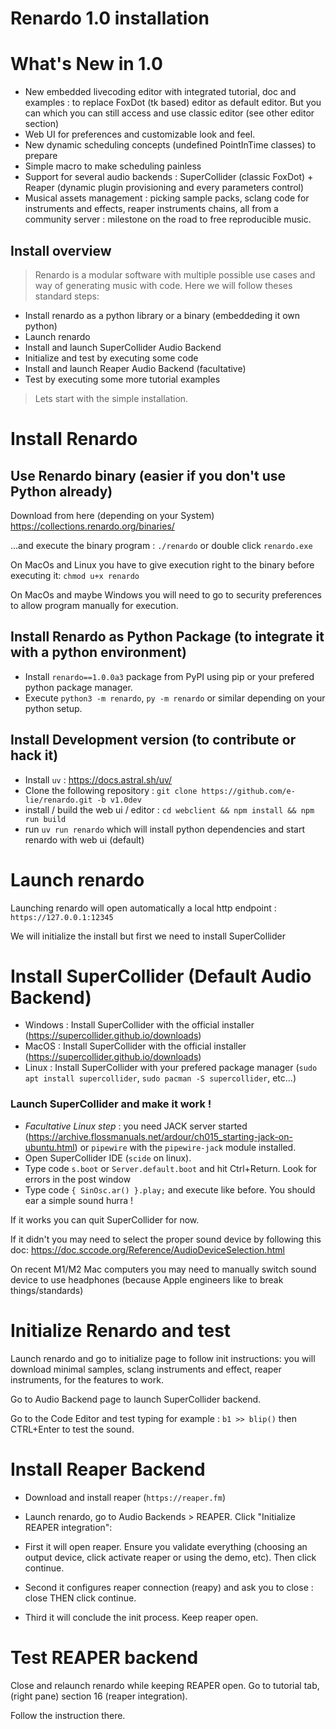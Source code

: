 
# Renardo 1.0 installation

# What's New in 1.0

- New embedded livecoding editor with integrated tutorial, doc and examples : to replace FoxDot (tk based) editor as default editor. But you can which you can still access and use classic editor (see other editor section)
- Web UI for preferences and customizable look and feel.
- New dynamic scheduling concepts (undefined PointInTime classes) to prepare
- Simple macro to make scheduling painless
- Support for several audio backends : SuperCollider (classic FoxDot) + Reaper (dynamic plugin provisioning and every parameters control)
- Musical assets management : picking sample packs, sclang code for instruments and effects, reaper instruments chains, all from a community server : milestone on the road to free reproducible music. 

## Install overview

 > Renardo is a modular software with multiple possible use cases and way of generating music with code. Here we will follow theses standard steps:

- Install renardo as a python library or a binary (embeddeding it own python)
- Launch renardo
- Install and launch SuperCollider Audio Backend
- Initialize and test by executing some code
- Install and launch Reaper Audio Backend (facultative)
- Test by executing some more tutorial examples

> Lets start with the simple installation.

# Install Renardo

 ## Use Renardo binary (easier if you don't use Python already)

 Download from here (depending on your System) https://collections.renardo.org/binaries/
 
 ...and execute the binary program  : `./renardo` or double click `renardo.exe`

 On MacOs and Linux you have to give execution right to the binary before executing it: `chmod u+x renardo`

 On MacOs and maybe Windows you will need to go to security preferences to allow program manually for execution.
 
## Install Renardo as Python Package (to integrate it with a python environment)

- Install `renardo==1.0.0a3` package from PyPI using pip or your prefered python package manager.
- Execute `python3 -m renardo`, `py -m renardo` or similar depending on your python setup.

## Install Development version (to contribute or hack it)

 - Install `uv` : https://docs.astral.sh/uv/
 - Clone the following repository : `git clone https://github.com/e-lie/renardo.git -b v1.0dev`
 - install / build the web ui / editor : `cd webclient && npm install && npm run build`
 - run `uv run renardo` which will install python dependencies and start renardo with web ui (default) 

# Launch renardo

Launching renardo will open automatically a local http endpoint : `https://127.0.0.1:12345`

We will initialize the install but first we need to install SuperCollider

# Install SuperCollider (Default Audio Backend)

- Windows : Install SuperCollider with the official installer (https://supercollider.github.io/downloads) 
- MacOS : Install SuperCollider with the official installer (https://supercollider.github.io/downloads) 
- Linux : Install SuperCollider with your prefered package manager (`sudo apt install supercollider`, `sudo pacman -S supercollider`, etc...)

### Launch SuperCollider and make it work !

- _Facultative Linux step_ : you need JACK server started (https://archive.flossmanuals.net/ardour/ch015_starting-jack-on-ubuntu.html) or `pipewire` with the `pipewire-jack` module installed.
- Open SuperCollider IDE (`scide` on linux).
- Type code `s.boot` or `Server.default.boot` and hit Ctrl+Return. Look for errors in the post window
- Type code `{ SinOsc.ar() }.play;` and execute like before. You should ear a simple sound hurra !

If it works you can quit SuperCollider for now.

If it didn't you may need to select the proper sound device by following this doc: https://doc.sccode.org/Reference/AudioDeviceSelection.html

On recent M1/M2 Mac computers you may need to manually switch sound device to use headphones (because Apple engineers like to break things/standards)

# Initialize Renardo and test

Launch renardo and go to initialize page to follow init instructions: you will download minimal samples, sclang instruments and effect, reaper instruments, for the features to work.

Go to Audio Backend page to launch SuperCollider backend.

Go to the Code Editor and test typing for example : `b1 >> blip()` then CTRL+Enter to test the sound.

# Install Reaper Backend

- Download and install reaper (`https://reaper.fm`)
- Launch renardo, go to Audio Backends > REAPER. Click "Initialize REAPER integration":

- First it will open reaper. Ensure you validate everything (choosing an output device, click activate reaper or using the demo, etc). Then click continue.
- Second it configures reaper connection (reapy) and ask you to close : close THEN click continue.
- Third it will conclude the init process. Keep reaper open.

# Test REAPER backend

Close and relaunch renardo while keeping REAPER open. Go to tutorial tab, (right pane) section 16 (reaper integration).

Follow the instruction there.